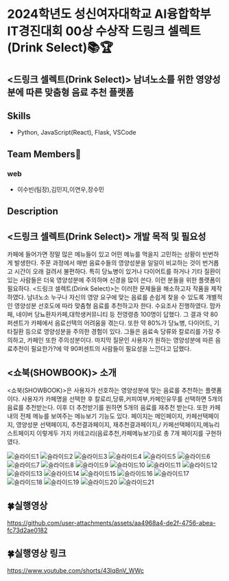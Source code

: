 # 2024학년도 성신여자대학교 AI융합학부 IT경진대회 00상 수상작 드링크 셀렉트(Drink Select)📚🏆
## <드링크 셀렉트(Drink Select)> 남녀노소를 위한 영양성분에 따른 맞춤형 음료 추천 플랫폼

## Skills
- Python, JavaScript(React), Flask, VSCode

## Team Members🔮
### web
- 이수빈(팀장),김민지,이연우,장수민

## Description
## <드링크 셀렉트(Drink Select)> 개발 목적 및 필요성
카페에 들어가면 정말 많은 메뉴들이 있고 어떤 메뉴를 먹을지 고민하는 상황이 빈번하게 발생한다. 주문 과정에서 매번 음료수들의 영양성분을 일일이 비교하는 것이 번거롭고 시간이 오래 걸려서 불편하다. 특히 당뇨병이 있거나 다이어트를 하거나 기타 질환이 있는 사람들은 더욱 영양성분에 주의하며 신경을 많이 쓴다. 이런 분들을 위한 플랫폼이 필요하다.
<드링크 셀렉트(Drink Select)>는 이러한 문제들을 해소하고자 작품을 제작하였다. 남녀노소 누구나 자신의 영양 요구에 맞는 음료를 손쉽게 찾을 수 있도록 개별적인 영양성분 선호도에 따라 맞춤형 음료를 추천하고자 한다.
수요조사 진행하였다. 맘카페, 네이버 당뇨환자카페,대학생커뮤니티 등 전영령층 100명이 답했다. 그 결과 약 80퍼센트가 카페에서 음료선택의 어려움을 겪는다. 또한 약 80%가 당뇨병, 다이어트, 기타질환 등으로 영양성분을 주의한 경험이 있다. 그들은 음료속 당류와 칼로리를 가장 주의하고, 카페인 또한 주의성분이다. 마지막 질문인 사용자가 원하는 영양성분에 따른 음료추천이 필요한가?에 약 90퍼센트의 사람들이 필요성을 느낀다고 답했다. 

## <쇼북(SHOWBOOK)> 소개
<쇼북(SHOWBOOK)>은 사용자가 선호하는 영양성분에 맞는 음료를 추천하는 플랫폼이다. 사용자가 카페명을 선택한 후 칼로리,당류,커피여부,카페인유무를 선택하면 5개의 음료를 추천받는다. 이후 더 추천받기를 원하면 5개의 음료를 재추천 받는다. 또한 카페 내의 전체 메뉴를 보여주는 메뉴보기 기능도 있다.  페이지는 메인페이지, 카페선택페이지, 영양성분 선택페이지, 추천결과페이지, 재추천결과페이지,/ 카페선택페이지,메뉴리스트페이지 이렇게두 가지 카테고리(음료추천,카페메뉴보기)로 총 7개 페이지를 구현하였다.

![슬라이드1](https://github.com/user-attachments/assets/a3dde9c5-cc37-429a-9dae-d225e98ed4c7)
![슬라이드2](https://github.com/user-attachments/assets/7fa4468b-6391-4ab4-b8e3-dd451eac33a9)
![슬라이드3](https://github.com/user-attachments/assets/00465629-2bbd-46bd-b49c-6621402e1a6b)
![슬라이드4](https://github.com/user-attachments/assets/c6071c42-31b2-4c5b-bf40-aab874af0cbc)
![슬라이드5](https://github.com/user-attachments/assets/b2e7bbd8-8746-484f-a003-36beace095ca)
![슬라이드6](https://github.com/user-attachments/assets/8cf3c0fe-0db7-4ba8-beec-e5914979e7cf)
![슬라이드7](https://github.com/user-attachments/assets/c601b6b3-5d7d-42cc-80a3-161cedbd06bd)
![슬라이드8](https://github.com/user-attachments/assets/3afdb05b-7333-4550-a7ef-63fd6a589911)
![슬라이드9](https://github.com/user-attachments/assets/dbdc4656-0306-449e-a266-d9b9765ff20e)
![슬라이드10](https://github.com/user-attachments/assets/38a0223e-87e8-4f82-8216-f746f45b3f31)
![슬라이드11](https://github.com/user-attachments/assets/d435d5f7-a681-4569-bb10-cf53dbee0fa2)
![슬라이드12](https://github.com/user-attachments/assets/0872fa00-2634-4e47-8c3e-c17c2379e199)
![슬라이드13](https://github.com/user-attachments/assets/68989090-3404-495f-bd15-a5b6add0f03d)
![슬라이드14](https://github.com/user-attachments/assets/110a64fc-fb96-481f-bdd2-2c3eb2e7118e)
![슬라이드15](https://github.com/user-attachments/assets/a3b4efbf-f869-4008-a960-d6320b4e65b2)
![슬라이드16](https://github.com/user-attachments/assets/d31f400b-9986-46d6-8f22-880fe6237666)
![슬라이드17](https://github.com/user-attachments/assets/75a1551a-c0aa-41f2-bac6-0597845e510c)
![슬라이드18](https://github.com/user-attachments/assets/c4f3dfa3-2ad9-4a5c-8b04-1534cbf4fdc1)
![슬라이드19](https://github.com/user-attachments/assets/ed2ffda4-a198-4f6b-b2a7-4c0936495d98)
![슬라이드20](https://github.com/user-attachments/assets/cf61abb6-c617-4b51-8084-119e3353e526)
![슬라이드21](https://github.com/user-attachments/assets/d1d7a287-9515-459b-85aa-4ec232cf54c5)


## 🍀실행영상 
https://github.com/user-attachments/assets/aa4968a4-de2f-4756-abea-fc73d2ae0182

## 🍀실행영상 링크
https://www.youtube.com/shorts/43lq8nV_WWc <br>
